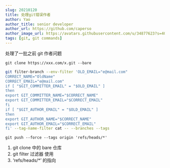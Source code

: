 ```yaml
---
slug: 20210120
title: 处理git错误作者
author: Yao
author_title: senior developer
author_url: https://github.com/caperso
author_image_url: https://avatars.githubusercontent.com/u/34877623?s=400&u=8da3f1b8199cdbd5591ea229149fa663f2011065&v=4
tags: [git, git commands]
---
```


处理了一批之前 git 作者问题

`git clone https://xxx.com/x.git --bare`

<!--truncate-->

```bash
git filter-branch --env-filter 'OLD_EMAIL="e@mail.com"
CORRECT_NAME="OldName"
CORRECT_EMAIL="e@mail.com"
if [ "$GIT_COMMITTER_EMAIL" = "$OLD_EMAIL" ]
then
export GIT_COMMITTER_NAME="$CORRECT_NAME"
export GIT_COMMITTER_EMAIL="$CORRECT_EMAIL"
fi
if [ "$GIT_AUTHOR_EMAIL" = "$OLD_EMAIL" ]
then
export GIT_AUTHOR_NAME="$CORRECT_NAME"
export GIT_AUTHOR_EMAIL="$CORRECT_EMAIL"
fi' --tag-name-filter cat -- --branches --tags
```

`git push --force --tags origin 'refs/heads/*'`

1. git clone 中的 bare 仓库
2. git filter 过滤器 使用
3. ‘refs/heads/\*’ 的指向
